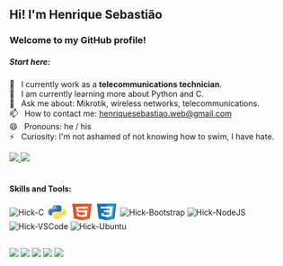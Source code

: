 ## Hi! I'm Henrique Sebastião
<h3>Welcome to my GitHub profile!</h3>

##### Start here:

🔭 &#160; I currently work as a <b>telecommunications technician</b>. <br>
📖 &#160; I am currently learning more about Python and C. <br>
💬 &#160; Ask me about: Mikrotik, wireless networks, telecommunications. <br>
📫 &#160; How to contact me: henriquesebastiao.web@gmail.com <br>
😄 &#160; Pronouns: he / his <br>
⚡ &#160; Curiosity: I'm not ashamed of not knowing how to swim, I have hate. <br>

<div>
  <a href="https://github.com/hickhs">
  <img height="150em" src="https://github-readme-stats.vercel.app/api?username=hickhs&show_icons=true&theme=github_dark&include_all_commits=true&count_private=true">
  <img height="150em" src="https://github-readme-stats.vercel.app/api/top-langs/?username=hickhs&layout=compact&langs_count=7&theme=github_dark"/></a>
</div>
 
<div style="display: inline_block"><br>
  <h4>Skills and Tools:</h4>
  <img align="center" alt="Hick-C" height="30" width="40" src = "https://cdn.jsdelivr.net/gh/devicons/devicon/icons/c/c-original.svg">
  <img align="center" alt="Hick-Python" height="30" width="40" src="https://raw.githubusercontent.com/devicons/devicon/master/icons/python/python-original.svg">
  <img align="center" alt="Hick-HTML" height="30" width="40" src="https://raw.githubusercontent.com/devicons/devicon/master/icons/html5/html5-original.svg">
  <img align="center" alt="Hick-CSS" height="30" width="40" src="https://raw.githubusercontent.com/devicons/devicon/master/icons/css3/css3-original.svg">
  <img align="center" alt="Hick-Bootstrap" height="30" width="40" src="https://cdn.jsdelivr.net/gh/devicons/devicon/icons/bootstrap/bootstrap-original.svg">
  <img align="center" alt="Hick-NodeJS" height="30" width="40" src = "https://cdn.jsdelivr.net/gh/devicons/devicon/icons/nodejs/nodejs-original.svg">
  <img align="center" alt="Hick-VSCode" height="30" width="40" src = "https://cdn.jsdelivr.net/gh/devicons/devicon/icons/vscode/vscode-original.svg">
  <img align="center" alt="Hick-Ubuntu" height="30" width="40" src = "https://cdn.jsdelivr.net/gh/devicons/devicon/icons/ubuntu/ubuntu-plain.svg">
</div>

  ##
  
  <div>
    <a href="https://www.instagram.com/hick.hs/" target="_blank"><img src="https://img.shields.io/badge/-Instagram-%23E4405F?style=for-the-badge&logo=instagram&logoColor=white" target="_blank"></a>
    <a href="https://twitter.com/hick_hs" target="_blank"><img src="https://img.shields.io/badge/Twitter-1DA1F2?style=for-the-badge&logo=twitter&logoColor=white" target="_blank"></a>
    <a href="https://www.reddit.com/user/hick_hs" target="_blank"><img src="https://img.shields.io/badge/Reddit-FF4500?style=for-the-badge&logo=reddit&logoColor=white" target="_blank"></a>
    <a href = "mailto:henriquesebastiao.web@gmail.com"><img src="https://img.shields.io/badge/Gmail-D14836?style=for-the-badge&logo=gmail&logoColor=white" target="_blank"></a>
    <a href="https://www.linkedin.com/in/henrique-sebasti%C3%A3o-b7a39821a/" target="_blank"><img src="https://img.shields.io/badge/-LinkedIn-%230077B5?style=for-the-badge&logo=linkedin&logoColor=white" target="_blank"></a>
  </div>
